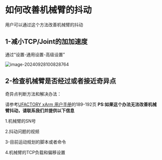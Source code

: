 # 如何改善机械臂的抖动

用户可以通过这个方法改善机械臂的抖动

## 1-减小TCP/Joint的加加速度

通过“设置-通用设置-高级设置”



![image-20240928100828764](F:\E盘\工作资料\Hardware\抖动.png)

## 2-检查机械臂是否经过或者接近奇异点

奇异点判断方法和解决办法：

请参考[UFACTORY xArm 用户手册](https://www.cn.ufactory.cc/xarm-download)的189-192页
**PS:如果这个办法无法改善机械臂抖动，请联系我们并提供以下信息**

1.机械臂的SN号

2.抖动问题的视频

3-目前运动规划的脚本或者命令

4.机械臂的TCP负载和偏移设置
